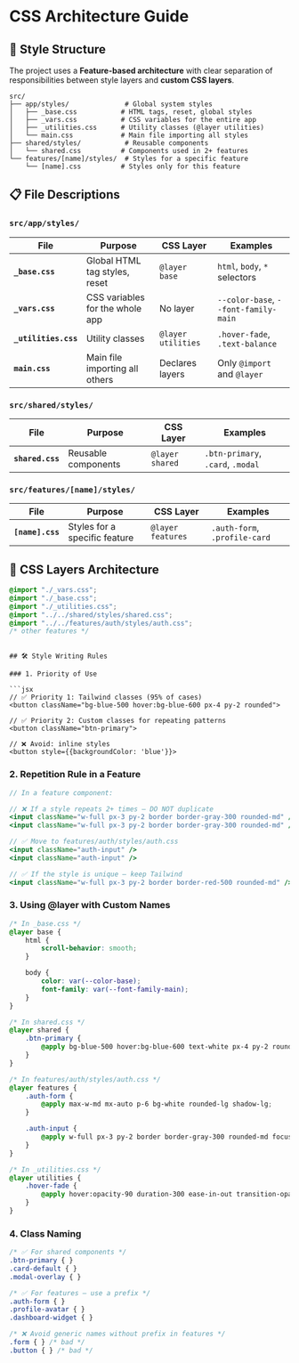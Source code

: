 # CSS Architecture Guide

## 📁 Style Structure

The project uses a **Feature-based architecture** with clear separation of responsibilities between style layers and **custom CSS layers**.

```
src/
├── app/styles/              # Global system styles
│   ├── _base.css           # HTML tags, reset, global styles
│   ├── _vars.css           # CSS variables for the entire app
│   ├── _utilities.css      # Utility classes (@layer utilities)
│   └── main.css            # Main file importing all styles
├── shared/styles/           # Reusable components
│   └── shared.css          # Components used in 2+ features
└── features/[name]/styles/  # Styles for a specific feature
    └── [name].css          # Styles only for this feature
```


## 📋 File Descriptions

### `src/app/styles/`

| File | Purpose | CSS Layer | Examples |
|------|---------|-----------|----------|
| **`_base.css`** | Global HTML tag styles, reset | `@layer base` | `html`, `body`, `*` selectors |
| **`_vars.css`** | CSS variables for the whole app | No layer | `--color-base`, `--font-family-main` |
| **`_utilities.css`** | Utility classes | `@layer utilities` | `.hover-fade`, `.text-balance` |
| **`main.css`** | Main file importing all others | Declares layers | Only `@import` and `@layer` |

### `src/shared/styles/`

| File | Purpose | CSS Layer | Examples |
|------|---------|-----------|----------|
| **`shared.css`** | Reusable components | `@layer shared` | `.btn-primary`, `.card`, `.modal` |

### `src/features/[name]/styles/`

| File | Purpose | CSS Layer | Examples |
|------|---------|-----------|----------|  
| **`[name].css`** | Styles for a specific feature | `@layer features` | `.auth-form`, `.profile-card` |

## 🎨 CSS Layers Architecture

```css
@import "./_vars.css";
@import "./_base.css"; 
@import "./_utilities.css";
@import "../../shared/styles/shared.css";
@import "../../features/auth/styles/auth.css";
/* other features */
```

```

## 🛠️ Style Writing Rules

### 1. Priority of Use

```jsx
// ✅ Priority 1: Tailwind classes (95% of cases)
<button className="bg-blue-500 hover:bg-blue-600 px-4 py-2 rounded">

// ✅ Priority 2: Custom classes for repeating patterns  
<button className="btn-primary">

// ❌ Avoid: inline styles
<button style={{backgroundColor: 'blue'}}>
```

### 2. Repetition Rule in a Feature

```jsx
// In a feature component:

// ❌ If a style repeats 2+ times – DO NOT duplicate
<input className="w-full px-3 py-2 border border-gray-300 rounded-md" />
<input className="w-full px-3 py-2 border border-gray-300 rounded-md" />

// ✅ Move to features/auth/styles/auth.css
<input className="auth-input" />
<input className="auth-input" />

// ✅ If the style is unique – keep Tailwind
<input className="w-full px-3 py-2 border border-red-500 rounded-md" /> // only this one is red
```

### 3. Using @layer with Custom Names

```css
/* In _base.css */
@layer base {
    html {
        scroll-behavior: smooth;
    }

    body {
        color: var(--color-base);
        font-family: var(--font-family-main);
    }
}

/* In shared.css */
@layer shared {
    .btn-primary {
        @apply bg-blue-500 hover:bg-blue-600 text-white px-4 py-2 rounded-lg;
    }
}

/* In features/auth/styles/auth.css */
@layer features {
    .auth-form {
        @apply max-w-md mx-auto p-6 bg-white rounded-lg shadow-lg;
    }

    .auth-input {
        @apply w-full px-3 py-2 border border-gray-300 rounded-md focus:ring-2 focus:ring-blue-500;
    }
}

/* In _utilities.css */
@layer utilities {
    .hover-fade {
        @apply hover:opacity-90 duration-300 ease-in-out transition-opacity;
    }
}
```

### 4. Class Naming

```css
/* ✅ For shared components */
.btn-primary { }
.card-default { }
.modal-overlay { }

/* ✅ For features – use a prefix */
.auth-form { }
.profile-avatar { }
.dashboard-widget { }

/* ❌ Avoid generic names without prefix in features */
.form { } /* bad */
.button { } /* bad */
```
